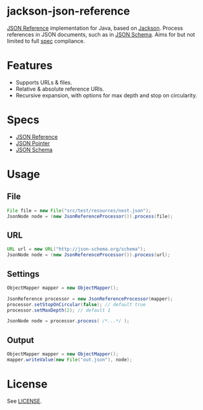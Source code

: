 jackson-json-reference
==============

[JSON Reference] implementation for Java, based on [Jackson]. Process references in JSON documents, such as in [JSON Schema]. Aims for but not limited to full [spec](#specs) compliance.

# Features

* Supports URLs & files.
* Relative & absolute reference URIs.
* Recursive expansion, with options for max depth and stop on circularity.

# Specs

* [JSON Reference]
* [JSON Pointer]
* [JSON Schema]

# Usage

## File
```java
File file = new File("src/test/resources/nest.json");
JsonNode node = (new JsonReferenceProcessor()).process(file);
```

## URL
```java
URL url = new URL("http://json-schema.org/schema");
JsonNode node = (new JsonReferenceProcessor()).process(url);
```

## Settings
```java
ObjectMapper mapper = new ObjectMapper();

JsonReference processor = new JsonReferenceProcessor(mapper);
processor.setStopOnCircular(false); // default true
processor.setMaxDepth(2); // default 1

JsonNode node = processor.process( /*...*/ );
```

## Output
```java
ObjectMapper mapper = new ObjectMapper();
mapper.writeValue(new File("out.json"), node);
```

# License

See [LICENSE](LICENSE).

[Jackson]: https://github.com/FasterXML/jackson
[JSON Reference]: http://tools.ietf.org/html/draft-pbryan-zyp-json-ref-03
[JSON Pointer]: http://tools.ietf.org/html/rfc6901
[JSON Schema]: http://json-schema.org/
